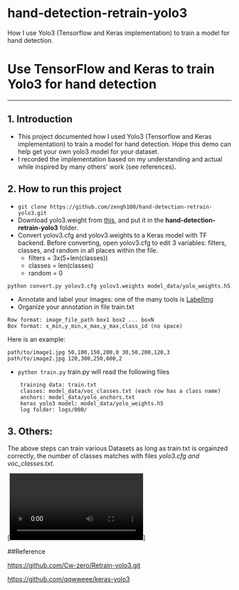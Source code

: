 # hand-detection-retrain-yolo3
How I use Yolo3 (Tensorflow and Keras implementation) to train a model for hand detection.
# Use TensorFlow and Keras to train Yolo3 for hand detection 
------
## 1. Introduction
- This project documented how I used Yolo3 (Tensorflow and Keras implementation) to train a model for hand detection. Hope this demo can help get your own yolo3 model for your dataset.
- I recorded the implementation based on my understanding and actual  while inspired by many others' work (see references).

## 2. How to run this project
- `git clone https://github.com/zengh100/hand-detection-retrain-yolo3.git`
- Download yolo3.weight from [this](https://pjreddie.com/media/files/yolov3.weights), and put it in the **hand-detection-retrain-yolo3** folder.
- Convert yolov3.cfg and yolov3.weights to a Keras model with TF backend. Before converting, open yolov3.cfg to edit 3 variables: filters, classes, and random in all places within the file.
  * filters = 3x(5+len(classes))
  * classes = len(classes)
  * random = 0
```
python convert.py yolov3.cfg yolov3.weights model_data/yolo_weights.h5
```
- Annotate and label your images: one of the many tools is [LabelImg](https://github.com/tzutalin/labelImg)
- Organize your annotation in file train.txt
```
Row format: image_file_path box1 box2 ... boxN
Box format: x_min,y_min,x_max,y_max,class_id (no space)
```
Here is an example:
```
path/to/image1.jpg 50,100,150,200,0 30,50,200,120,3
path/to/image2.jpg 120,300,250,600,2
```
- `python train.py`
   train.py will read the following files
```
    training data: train.txt
    classes: model_data/voc_classes.txt (each row has a class name)  
    anchors: model_data/yolo_anchors.txt
    keras yolo3 model: model_data/yolo_weights.h5
    log folder: logs/000/
```
## 3. Others:
The above steps can train various Datasets as long as train.txt is orgainzed correctly, the number of classes matches with files *yolo3.cfg and voc_classes.txt*. 

[![Video](video/test_results.mp4)]

##Reference

https://github.com/Cw-zero/Retrain-yolo3.git

https://github.com/qqwweee/keras-yolo3
